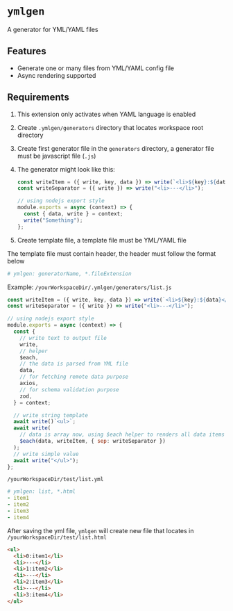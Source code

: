 # `ymlgen`

A generator for YML/YAML files

## Features

- Generate one or many files from YML/YAML config file
- Async rendering supported

## Requirements

1. This extension only activates when YAML language is enabled
2. Create `.ymlgen/generators` directory that locates workspace root directory
3. Create first generator file in the `generators` directory, a generator file must be javascript file (`.js`)
4. The generator might look like this:

   ```js
   const writeItem = ({ write, key, data }) => write(`<li>${key}:${data}</li>`);
   const writeSeparator = ({ write }) => write("<li>---</li>");

   // using nodejs export style
   module.exports = async (context) => {
     const { data, write } = context;
     write("Something");
   };
   ```

5. Create template file, a template file must be YML/YAML file

The template file must contain header, the header must follow the format below

```yaml
# ymlgen: generatorName, *.fileExtension
```

Example:
`/yourWorkspaceDir/.ymlgen/generators/list.js`

```js
const writeItem = ({ write, key, data }) => write(`<li>${key}:${data}</li>`);
const writeSeparator = ({ write }) => write("<li>---</li>");

// using nodejs export style
module.exports = async (context) => {
  const {
    // write text to output file
    write,
    // helper
    $each,
    // the data is parsed from YML file
    data,
    // for fetching remote data purpose
    axios,
    // for schema validation purpose
    zod,
  } = context;

  // write string template
  await write()`<ul>`;
  await write(
    // data is array now, using $each helper to renders all data items
    $each(data, writeItem, { sep: writeSeparator })
  );
  // write simple value
  await write("</ul>");
};
```

`/yourWorkspaceDir/test/list.yml`

```yaml
# ymlgen: list, *.html
- item1
- item2
- item3
- item4
```

After saving the yml file, `ymlgen` will create new file that locates in `/yourWorkspaceDir/test/list.html`

```html
<ul>
  <li>0:item1</li>
  <li>---</li>
  <li>1:item2</li>
  <li>---</li>
  <li>2:item3</li>
  <li>---</li>
  <li>3:item4</li>
</ul>
```
